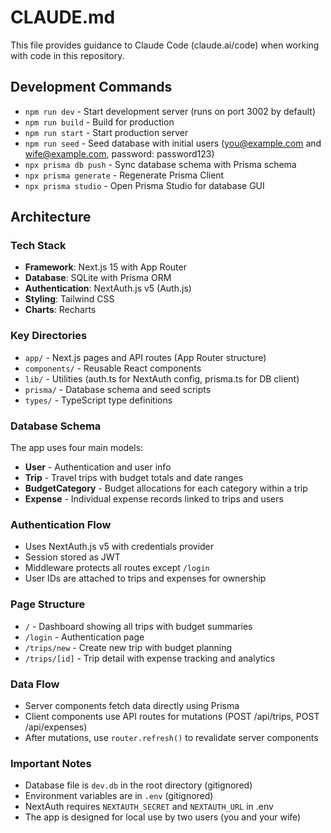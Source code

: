# CLAUDE.md

This file provides guidance to Claude Code (claude.ai/code) when working with code in this repository.

## Development Commands

- `npm run dev` - Start development server (runs on port 3002 by default)
- `npm run build` - Build for production
- `npm run start` - Start production server
- `npm run seed` - Seed database with initial users (you@example.com and wife@example.com, password: password123)
- `npx prisma db push` - Sync database schema with Prisma schema
- `npx prisma generate` - Regenerate Prisma Client
- `npx prisma studio` - Open Prisma Studio for database GUI

## Architecture

### Tech Stack
- **Framework**: Next.js 15 with App Router
- **Database**: SQLite with Prisma ORM
- **Authentication**: NextAuth.js v5 (Auth.js)
- **Styling**: Tailwind CSS
- **Charts**: Recharts

### Key Directories
- `app/` - Next.js pages and API routes (App Router structure)
- `components/` - Reusable React components
- `lib/` - Utilities (auth.ts for NextAuth config, prisma.ts for DB client)
- `prisma/` - Database schema and seed scripts
- `types/` - TypeScript type definitions

### Database Schema
The app uses four main models:
- **User** - Authentication and user info
- **Trip** - Travel trips with budget totals and date ranges
- **BudgetCategory** - Budget allocations for each category within a trip
- **Expense** - Individual expense records linked to trips and users

### Authentication Flow
- Uses NextAuth.js v5 with credentials provider
- Session stored as JWT
- Middleware protects all routes except `/login`
- User IDs are attached to trips and expenses for ownership

### Page Structure
- `/` - Dashboard showing all trips with budget summaries
- `/login` - Authentication page
- `/trips/new` - Create new trip with budget planning
- `/trips/[id]` - Trip detail with expense tracking and analytics

### Data Flow
- Server components fetch data directly using Prisma
- Client components use API routes for mutations (POST /api/trips, POST /api/expenses)
- After mutations, use `router.refresh()` to revalidate server components

### Important Notes
- Database file is `dev.db` in the root directory (gitignored)
- Environment variables are in `.env` (gitignored)
- NextAuth requires `NEXTAUTH_SECRET` and `NEXTAUTH_URL` in .env
- The app is designed for local use by two users (you and your wife)
